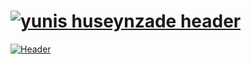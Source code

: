 # [![yunis huseynzade header](https://raw.githubusercontent.com/YunisDEV/YunisDEV/assets/banner.png)](https://yunisdev.github.io)
[![Header](https://raw.githubusercontent.com/MartinHeinz/YunisDEV/YunisDEV/assets/banner.png "Header")](https://yunisdev.github.io)
